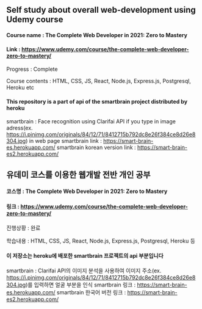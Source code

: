 ## Self study about overall web-development using Udemy course
#### Course name : The Complete Web Developer in 2021: Zero to Mastery
#### Link : https://www.udemy.com/course/the-complete-web-developer-zero-to-mastery/
Progress : Complete

Course contents : HTML, CSS, JS, React, Node.js, Express.js, Postgresql, Heroku etc

#### This repository is a part of api of the smartbrain project distributed by heroku
smartbrain : Face recognition using Clarifai API if you type in image adress(ex. https://i.pinimg.com/originals/84/12/71/8412715b792dc8e26f384ce8d26e8304.jpg) in web page
smartbrain link : https://smart-brain-es.herokuapp.com/
smartbrain korean version link : https://smart-brain-es2.herokuapp.com/

## 유데미 코스를 이용한 웹개발 전반 개인 공부
#### 코스명 : The Complete Web Developer in 2021: Zero to Mastery
#### 링크 : https://www.udemy.com/course/the-complete-web-developer-zero-to-mastery/
진행상황 : 완료

학습내용 : HTML, CSS, JS, React, Node.js, Express.js, Postgresql, Heroku 등

#### 이 저장소는 heroku에 배포한 smartbrain 프로젝트의 api 부분입니다
smartbrain : Clarifai API의 이미지 분석을 사용하여 이미지 주소(ex. https://i.pinimg.com/originals/84/12/71/8412715b792dc8e26f384ce8d26e8304.jpg)를 입력하면 얼굴 부분을 인식
smartbrain 링크 : https://smart-brain-es.herokuapp.com/
smartbrain 한국어 버전 링크 : https://smart-brain-es2.herokuapp.com/
